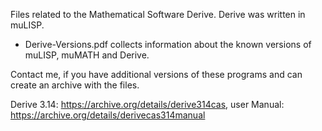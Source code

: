 Files related to the Mathematical Software Derive.
Derive was written in muLISP.

- Derive-Versions.pdf collects information about the known versions of muLISP, muMATH and Derive.

Contact me, if you have additional versions of these programs and can create an archive with the files.

Derive 3.14: https://archive.org/details/derive314cas, user Manual: https://archive.org/details/derivecas314manual
